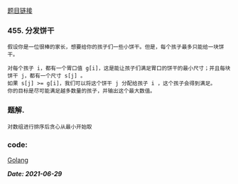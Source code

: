 [题目链接](https://leetcode-cn.com/problems/assign-cookies/)
    
### 455. 分发饼干
    假设你是一位很棒的家长，想要给你的孩子们一些小饼干。但是，每个孩子最多只能给一块饼干。
    
    对每个孩子 i，都有一个胃口值 g[i]，这是能让孩子们满足胃口的饼干的最小尺寸；并且每块饼干 j，都有一个尺寸 s[j] 。
    如果 s[j] >= g[i]，我们可以将这个饼干 j 分配给孩子 i ，这个孩子会得到满足。
    你的目标是尽可能满足越多数量的孩子，并输出这个最大数值。
 
   
### 题解.
    对数组进行排序后贪心从最小开始取

### code:
[Golang](https://github.com/Archangel59/LeetCode/blob/main/455/455.go)  

***Date: 2021-06-29***